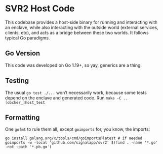 # SVR2 Host Code

This codebase provides a host-side binary for running and interacting with
an enclave, while also interacting with the outside world (external services,
clients, etc), and acts as a bridge between these two worlds.  It follows
typical Go paradigms.

## Go Version

This code was developed on Go 1.19+, so yay, generics are a thing.

## Testing

The usual `go test ./...` won’t necessarily work, because some tests depend on the enclave
and generated code. Run `make -C .. [docker_]host_test`

## Formatting

One `gofmt` to rule them all, except `goimports` for, you know, the imports:
```shell
go install golang.org/x/tools/cmd/goimports@latest # if needed
goimports -w -local 'github.com/signalapp/svr2' $(find . -name '*.go' -not -path '*.pb.go')
```
